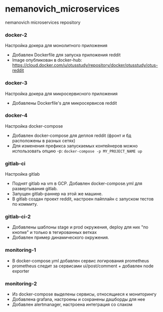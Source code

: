 # nemanovich_microservices
nemanovich microservices repository

### docker-2

Настройка докера для монолитного приложения
* Добавлен Dockerfile для запуска приложения reddit
* Image опубликован в docker-hub:
 https://cloud.docker.com/u/otusstudy/repository/docker/otusstudy/otus-reddit

### docker-3
Настройка докера для микросервисного приложения
* Добавлены Dockerfile's для микросервисов reddit

### docker-4
Настройка docker-compose
* Добавлен docker-compose для деплоя reddit (фронт и бд расположены в разных сетях)
* Для изменения префикса запускаемых контейнеров
можно использовать опцию -p: `docker-compose -p MY_PROJECT_NAME up`

### gitlab-ci
Настройка gitlab
* Поднят gitlab на vm в GCP. Добавлен docker-compose.yml для развертывания gitlab.
* Запущен gitlab-раннер на этой же машине.
* В gitlab создан проект reddit, настроен пайплайн с запуском тестов по коммиту.

### gitlab-ci-2
* Добавлены шаблоны stage и prod окружения, deploy для них "по кнопке"
 и только в тегированных ветках
* Добавлен пример динамического окружения.

### monitoring-1
* В docker-compose.yml добавлен сервис логирования prometheus
* prometheus следит за сервисами ui/post/comment + добавлен node exporter

### monitoring-2
* Из docker-compose выделены сервисы, относящиеся к мониторингу
* Добавлена grafana, настроены и сохранены дашборды для нее
* Добавлен alertmanager, настроена интеграция со слаком

